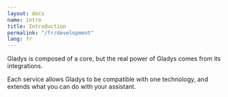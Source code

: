 ```yaml
---
layout: docs
name: intro
title: Introduction
permalink: "/fr/development"
lang: fr
---
```


Gladys is composed of a core, but the real power of Gladys comes from its integrations.

Each service allows Gladys to be compatible with one technology, and extends what you can do with your assistant.
